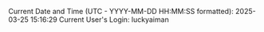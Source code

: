Current Date and Time (UTC - YYYY-MM-DD HH:MM:SS formatted): 2025-03-25 15:16:29
Current User's Login: luckyaiman
